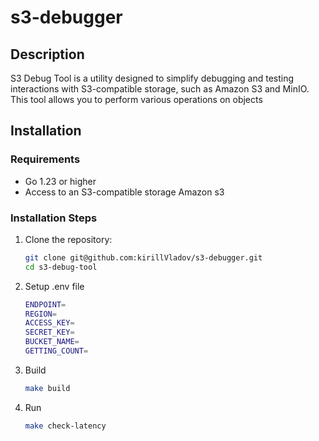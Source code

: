# s3-debugger

## Description

S3 Debug Tool is a utility designed to simplify debugging and testing interactions with S3-compatible storage, such as Amazon S3 and MinIO. This tool allows you to perform various operations on objects

## Installation

### Requirements

- Go 1.23 or higher
- Access to an S3-compatible storage Amazon s3

### Installation Steps

1. Clone the repository:

   ```bash
   git clone git@github.com:kirillVladov/s3-debugger.git
   cd s3-debug-tool
2. Setup .env file

      ```bash
      ENDPOINT=
      REGION=
      ACCESS_KEY=
      SECRET_KEY=
      BUCKET_NAME=
      GETTING_COUNT=
3. Build
    ```bash
    make build
3. Run
    ```bash
    make check-latency